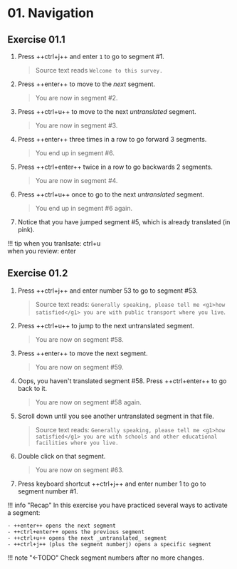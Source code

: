 # 01. Navigation
<!--
- Ctrl+U
- Enter / Ctrl+Enter
- Double click
- Ctrl+J
-->

## Exercise 01.1


<!-- 
NAVIGATION in first file??? 
to avoid directing the user to later in the project ... 
-->

1. Press ++ctrl+j++ and enter `1` to go to segment #1.

	> Source text reads `Welcome to this survey.`

2. Press ++enter++ to move to the _next_ segment.

	> You are now in segment #2.
	<!-- > Source text reads `How is your economic situation?` -->

3. Press ++ctrl+u++ to move to the next _untranslated_ segment.

	> You are now in segment #3.
	<!-- Source text reads `Pretty good` -->

4. Press ++enter++ three times in a row to go forward 3 segments.

	> You end up in segment #6.
	<!-- > Source text reads `Pretty good` again -->

5. Press ++ctrl+enter++ twice in a row to go backwards 2 segments.

	> You are now in segment #4.	
	<!-- > Source text reads `Pretty bad` -->

6. Press ++ctrl+u++ once to go to the next _untranslated_ segment.

	> You end up in segment #6 again.
	<!-- > Source text reads `Pretty good` again -->

7. Notice that you have jumped segment #5, which is already translated (in pink).

!!! tip
	when you tranlsate: ctrl+u  
	when you review: enter

<!-- 
adri's exercise: more practice
remove if unnecessary, check with adri
-->





## Exercise 01.2

<!---Check segment numbers!!-->
<!-- @demo about navigation: explain color green = active segment -->
<!-- @todo (AM): add notice green color to exercise -->

1. Press ++ctrl+j++ and enter number 53 to go to segment #53.
	
	> Source text reads: `Generally speaking, please tell me <g1>how satisfied</g1> you are with public transport where you live`.

2. Press ++ctrl+u++ to jump to the next untranslated segment.

	> You are now on segment #58.

3. Press ++enter++ to move the next segment.

	> You are now on segment #59.

4. Oops, you haven't translated segment #58. Press ++ctrl+enter++ to go back to it.

	> You are now on segment #58 again.

5. Scroll down until you see another untranslated segment in that file. 

	> Source text reads: `Generally speaking, please tell me <g1>how satisfied</g1> you are with schools and other educational facilities where you live.`

6. Double click on that segment.

	> You are now on segment #63.

7. Press keyboard shortcut ++ctrl+j++ and enter number 1 to go to segment number #1.


!!! info "Recap" 
	In this exercise you have practiced several ways to activate a segment:

	- ++enter++ opens the next segment
	- ++ctrl+enter++ opens the previous segment
	- ++ctrl+u++ opens the next _untranslated_ segment
	- ++ctrl+j++ (plus the segment numberj) opens a specific segment

!!! note "←TODO"
	Check segment numbers after no more changes.